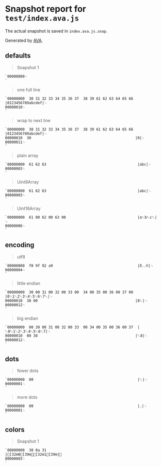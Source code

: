 # Snapshot report for `test/index.ava.js`

The actual snapshot is saved in `index.ava.js.snap`.

Generated by [AVA](https://avajs.dev).

## defaults

> Snapshot 1

    `00000000␊
    `

> one full line

    `00000000  30 31 32 33 34 35 36 37  38 39 61 62 63 64 65 66  |0123456789abcdef|␊
    00000010␊
    `

> wrap to next line

    `00000000  30 31 32 33 34 35 36 37  38 39 61 62 63 64 65 66  |0123456789abcdef|␊
    00000010  30                                                |0|␊
    00000011␊
    `

> plain array

    `00000000  61 62 63                                          |abc|␊
    00000003␊
    `

> Uint8Array

    `00000000  61 62 63                                          |abc|␊
    00000003␊
    `

> Uint16Array

    `00000000  61 00 62 00 63 00                                 |a␀b␀c␀|␊
    00000006␊
    `

## encoding

> utf8

    `00000000  f0 9f 92 a9                                       |ð..©|␊
    00000004␊
    `

> little endian

    `00000000  30 00 31 00 32 00 33 00  34 00 35 00 36 00 37 00  |0␀1␀2␀3␀4␀5␀6␀7␀|␊
    00000010  38 00                                             |8␀|␊
    00000012␊
    `

> big endian

    `00000000  00 30 00 31 00 32 00 33  00 34 00 35 00 36 00 37  |␀0␀1␀2␀3␀4␀5␀6␀7|␊
    00000010  00 38                                             |␀8|␊
    00000012␊
    `

## dots

> fewer dots

    `00000000  00                                                |␀|␊
    00000001␊
    `

> more dots

    `00000000  00                                                |.|␊
    00000001␊
    `

## colors

> Snapshot 1

    `00000000  30 0a 31                                          |[32m0[39m␊[32m1[39m|␊
    00000003␊
    `
